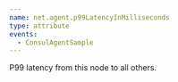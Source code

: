 ```yaml
---
name: net.agent.p99LatencyInMilliseconds
type: attribute
events:
  - ConsulAgentSample
---
```


P99 latency from this node to all others.